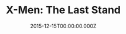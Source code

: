 ---
title: "X-Men: The Last Stand"
year: 2006
date: 2015-12-15T00:00:00.000Z
permalink: /almanac/movies/2015-12-15-x-men-the-last-stand/index.html
rating: 3
---